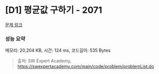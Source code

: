 # [D1] 평균값 구하기 - 2071 

[문제 링크](https://swexpertacademy.com/main/code/problem/problemDetail.do?contestProbId=AV5QRnJqA5cDFAUq) 

### 성능 요약

메모리: 20,204 KB, 시간: 124 ms, 코드길이: 535 Bytes



> 출처: SW Expert Academy, https://swexpertacademy.com/main/code/problem/problemList.do